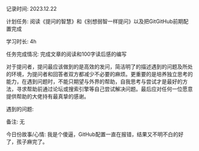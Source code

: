记录时间: 2023.12.22

计划任务: 阅读《提问的智慧》和《别想弱智一样提问》以及把GitGitHub前期配置完成

学习时长: 4h

任务完成情况: 完成文章的阅读和100字读后感的编写

对于提问者，提问最应该做到的是高效的发问，简洁明了的描述遇到的问题及所处的环境，为提问者和回答者双方都减少不必要的麻烦。更重要的是培养独立思考的能力，在遇到问题时，不能只期望与外界的帮助，自我思考与尝试才是最好的方法，寻求帮助前通过论坛或搜索引擎等自己尝试解决问题。最后应对任何一位愿意提供帮助的大佬持有最真挚的感谢。

遇到的问题: 

备注:  无

今日份故事/心情: 我是个傻逼，GitHub配置一直在报错，结果又不明不白的好了，孩子麻完了。
